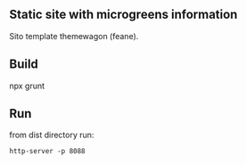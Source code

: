 ## Static site with microgreens information
Sito template themewagon (feane).
## Build
npx grunt

## Run
from dist directory run:

`http-server -p 8088`

